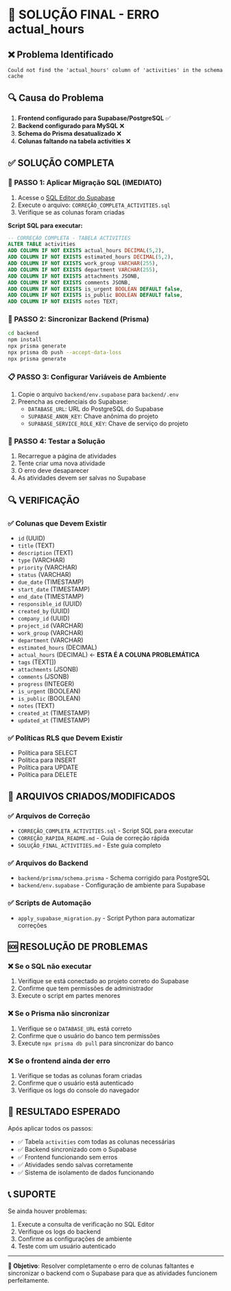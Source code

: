 # 🎯 SOLUÇÃO FINAL - ERRO actual_hours

## ❌ Problema Identificado
```
Could not find the 'actual_hours' column of 'activities' in the schema cache
```

## 🔍 Causa do Problema
1. **Frontend configurado para Supabase/PostgreSQL** ✅
2. **Backend configurado para MySQL** ❌
3. **Schema do Prisma desatualizado** ❌
4. **Colunas faltando na tabela activities** ❌

## ✅ SOLUÇÃO COMPLETA

### 🚀 PASSO 1: Aplicar Migração SQL (IMEDIATO)
1. Acesse o [SQL Editor do Supabase](https://supabase.com/dashboard/project/mgvpuvjgzjeqhrkpdrel/sql)
2. Execute o arquivo: `CORREÇÃO_COMPLETA_ACTIVITIES.sql`
3. Verifique se as colunas foram criadas

**Script SQL para executar:**
```sql
-- CORREÇÃO COMPLETA - TABELA ACTIVITIES
ALTER TABLE activities 
ADD COLUMN IF NOT EXISTS actual_hours DECIMAL(5,2),
ADD COLUMN IF NOT EXISTS estimated_hours DECIMAL(5,2),
ADD COLUMN IF NOT EXISTS work_group VARCHAR(255),
ADD COLUMN IF NOT EXISTS department VARCHAR(255),
ADD COLUMN IF NOT EXISTS attachments JSONB,
ADD COLUMN IF NOT EXISTS comments JSONB,
ADD COLUMN IF NOT EXISTS is_urgent BOOLEAN DEFAULT false,
ADD COLUMN IF NOT EXISTS is_public BOOLEAN DEFAULT false,
ADD COLUMN IF NOT EXISTS notes TEXT;
```

### 🔧 PASSO 2: Sincronizar Backend (Prisma)
```bash
cd backend
npm install
npx prisma generate
npx prisma db push --accept-data-loss
npx prisma generate
```

### 📋 PASSO 3: Configurar Variáveis de Ambiente
1. Copie o arquivo `backend/env.supabase` para `backend/.env`
2. Preencha as credenciais do Supabase:
   - `DATABASE_URL`: URL do PostgreSQL do Supabase
   - `SUPABASE_ANON_KEY`: Chave anônima do projeto
   - `SUPABASE_SERVICE_ROLE_KEY`: Chave de serviço do projeto

### 🧪 PASSO 4: Testar a Solução
1. Recarregue a página de atividades
2. Tente criar uma nova atividade
3. O erro deve desaparecer
4. As atividades devem ser salvas no Supabase

## 🔍 VERIFICAÇÃO

### ✅ Colunas que Devem Existir
- `id` (UUID)
- `title` (TEXT)
- `description` (TEXT)
- `type` (VARCHAR)
- `priority` (VARCHAR)
- `status` (VARCHAR)
- `due_date` (TIMESTAMP)
- `start_date` (TIMESTAMP)
- `end_date` (TIMESTAMP)
- `responsible_id` (UUID)
- `created_by` (UUID)
- `company_id` (UUID)
- `project_id` (VARCHAR)
- `work_group` (VARCHAR)
- `department` (VARCHAR)
- `estimated_hours` (DECIMAL)
- `actual_hours` (DECIMAL) ← **ESTA É A COLUNA PROBLEMÁTICA**
- `tags` (TEXT[])
- `attachments` (JSONB)
- `comments` (JSONB)
- `progress` (INTEGER)
- `is_urgent` (BOOLEAN)
- `is_public` (BOOLEAN)
- `notes` (TEXT)
- `created_at` (TIMESTAMP)
- `updated_at` (TIMESTAMP)

### ✅ Políticas RLS que Devem Existir
- Política para SELECT
- Política para INSERT
- Política para UPDATE
- Política para DELETE

## 📁 ARQUIVOS CRIADOS/MODIFICADOS

### ✅ Arquivos de Correção
- `CORREÇÃO_COMPLETA_ACTIVITIES.sql` - Script SQL para executar
- `CORREÇÃO_RAPIDA_README.md` - Guia de correção rápida
- `SOLUÇÃO_FINAL_ACTIVITIES.md` - Este guia completo

### ✅ Arquivos do Backend
- `backend/prisma/schema.prisma` - Schema corrigido para PostgreSQL
- `backend/env.supabase` - Configuração de ambiente para Supabase

### ✅ Scripts de Automação
- `apply_supabase_migration.py` - Script Python para automatizar correções

## 🆘 RESOLUÇÃO DE PROBLEMAS

### ❌ Se o SQL não executar
1. Verifique se está conectado ao projeto correto do Supabase
2. Confirme que tem permissões de administrador
3. Execute o script em partes menores

### ❌ Se o Prisma não sincronizar
1. Verifique se o `DATABASE_URL` está correto
2. Confirme que o usuário do banco tem permissões
3. Execute `npx prisma db pull` para sincronizar do banco

### ❌ Se o frontend ainda der erro
1. Verifique se todas as colunas foram criadas
2. Confirme que o usuário está autenticado
3. Verifique os logs do console do navegador

## 🎯 RESULTADO ESPERADO

Após aplicar todos os passos:
- ✅ Tabela `activities` com todas as colunas necessárias
- ✅ Backend sincronizado com o Supabase
- ✅ Frontend funcionando sem erros
- ✅ Atividades sendo salvas corretamente
- ✅ Sistema de isolamento de dados funcionando

## 📞 SUPORTE

Se ainda houver problemas:
1. Execute a consulta de verificação no SQL Editor
2. Verifique os logs do backend
3. Confirme as configurações de ambiente
4. Teste com um usuário autenticado

---

**🎯 Objetivo**: Resolver completamente o erro de colunas faltantes e sincronizar o backend com o Supabase para que as atividades funcionem perfeitamente.
